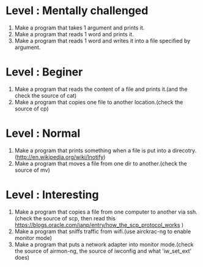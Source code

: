 
# Level : Mentally challenged
1. Make a program that takes 1 argument and prints it.
2. Make a program that reads 1 word and prints it.
3. Make a program that reads 1 word and writes it into a file specified by argument.

# Level : Beginer 
1. Make a program that reads the content of a file and prints it.(and the check the source of cat)
2. Make a program that copies one file to another location.(check the source of cp)

# Level : Normal
1. Make a program that prints something when a file is put into a direcotry.(http://en.wikipedia.org/wiki/Inotify)
2. Make a program that moves a file from one dir to another.(check the source of mv)

# Level : Interesting
1. Make a program that copies a file from one computer to another via ssh.(check the source of scp, then read this https://blogs.oracle.com/janp/entry/how_the_scp_protocol_works )
2. Make a program that sniffs traffic from wifi.(use airckrac-ng to enable monitor mode)
3. Make a program that puts a network adapter into monitor mode.(check the source of airmon-ng, the source of iwconfig and what 'iw_set_ext' does)


